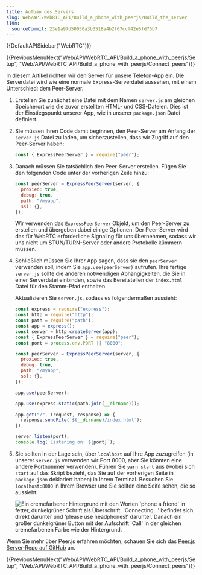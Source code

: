 ```yaml
---
title: Aufbau des Servers
slug: Web/API/WebRTC_API/Build_a_phone_with_peerjs/Build_the_server
l10n:
  sourceCommit: 23e1a97d50050a3b3518a4b2f67ccf42e5fd75b7
---
```


{{DefaultAPISidebar("WebRTC")}}

{{PreviousMenuNext("Web/API/WebRTC_API/Build_a_phone_with_peerjs/Setup", "Web/API/WebRTC_API/Build_a_phone_with_peerjs/Connect_peers")}}

In diesem Artikel richten wir den Server für unsere Telefon-App ein. Die Serverdatei wird wie eine normale Express-Serverdatei aussehen, mit einem Unterschied: dem Peer-Server.

1. Erstellen Sie zunächst eine Datei mit dem Namen `server.js` am gleichen Speicherort wie die zuvor erstellten HTML- und CSS-Dateien. Dies ist der Einstiegspunkt unserer App, wie in unserer `package.json` Datei definiert.
2. Sie müssen Ihren Code damit beginnen, den Peer-Server am Anfang der `server.js` Datei zu laden, um sicherzustellen, dass wir Zugriff auf den Peer-Server haben:

   ```js
   const { ExpressPeerServer } = require("peer");
   ```

3. Danach müssen Sie tatsächlich den Peer-Server erstellen. Fügen Sie den folgenden Code unter der vorherigen Zeile hinzu:

   ```js
   const peerServer = ExpressPeerServer(server, {
     proxied: true,
     debug: true,
     path: "/myapp",
     ssl: {},
   });
   ```

   Wir verwenden das `ExpressPeerServer` Objekt, um den Peer-Server zu erstellen und übergeben dabei einige Optionen. Der Peer-Server wird das für WebRTC erforderliche Signaling für uns übernehmen, sodass wir uns nicht um STUN/TURN-Server oder andere Protokolle kümmern müssen.

4. Schließlich müssen Sie Ihrer App sagen, dass sie den `peerServer` verwenden soll, indem Sie `app.use(peerServer)` aufrufen. Ihre fertige `server.js` sollte die anderen notwendigen Abhängigkeiten, die Sie in einer Serverdatei einbinden, sowie das Bereitstellen der `index.html` Datei für den Stamm-Pfad enthalten.

   Aktualisieren Sie `server.js`, sodass es folgendermaßen aussieht:

   ```js
   const express = require("express");
   const http = require("http");
   const path = require("path");
   const app = express();
   const server = http.createServer(app);
   const { ExpressPeerServer } = require("peer");
   const port = process.env.PORT || "8000";

   const peerServer = ExpressPeerServer(server, {
     proxied: true,
     debug: true,
     path: "/myapp",
     ssl: {},
   });

   app.use(peerServer);

   app.use(express.static(path.join(__dirname)));

   app.get("/", (request, response) => {
     response.sendFile(`${__dirname}/index.html`);
   });

   server.listen(port);
   console.log(`Listening on: ${port}`);
   ```

5. Sie sollten in der Lage sein, über `localhost` auf Ihre App zuzugreifen (in unserer `server.js` verwenden wir Port 8000, aber Sie könnten eine andere Portnummer verwenden). Führen Sie `yarn start` aus (wobei sich `start` auf das Skript bezieht, das Sie auf der vorherigen Seite in `package.json` deklariert haben) in Ihrem Terminal. Besuchen Sie `localhost:8000` in Ihrem Browser und Sie sollten eine Seite sehen, die so aussieht:

   ![Ein cremefarbener Hintergrund mit den Worten 'phone a friend' in fetter, dunkelgrüner Schrift als Überschrift. 'Connecting...' befindet sich direkt darunter und 'please use headphones!' darunter. Danach ein großer dunkelgrüner Button mit der Aufschrift 'Call' in der gleichen cremefarbenen Farbe wie der Hintergrund.](connecting_screen.png)

Wenn Sie mehr über Peer.js erfahren möchten, schauen Sie sich das [Peer.js Server-Repo auf GitHub](https://github.com/peers/peerjs-server) an.

{{PreviousMenuNext("Web/API/WebRTC_API/Build_a_phone_with_peerjs/Setup", "Web/API/WebRTC_API/Build_a_phone_with_peerjs/Connect_peers")}}
